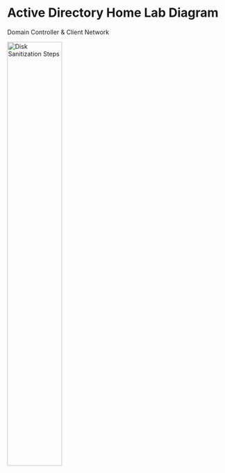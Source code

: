 # Active Directory Home Lab Diagram
Domain Controller &amp; Client Network
<p>
  <img src="https://imgur.com/a/cv8SbAc" height="50%" width="50%" alt="Disk Sanitization Steps"/>
</p>
